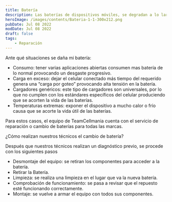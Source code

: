 ```yaml
---
title: Batería
description: Las baterías de dispositivos móviles, se degradan a lo largo del tiempo, reduciendo su capacidad de carga o llegando al final de su vida útil, lo que causa que se hinche llegando a dañar incluso la estructura del teléfono.
heroImage: /images/contents/Bateria-1-1-300x212.png
pubDate: Jul 08 2022
modDate: Jul 08 2022
draft: false
tags: 
    - Reparación 
---
```


Ante qué situaciones se daña mi batería:

- Consumo: tener varias aplicaciones abiertas consumen mas batería de lo normal provocando un desgaste progresivo.
- Carga en exceso: dejar el celular conectado más tiempo del requerido genera una “carga por goteo” provocando alta tensión en la batería.
- Cargadores genéricos: este tipo de cargadores son universales, por lo que no cumplen con los estándares específicos del celular produciendo que se acorten la vida de las baterías.
- Temperaturas extremas: exponer el dispositivo a mucho calor o frío causa que se acorte la vida útil de las baterías.

Para estos casos, el equipo de TeamCellmania cuenta con el servicio de reparación o cambio de baterías para todas las marcas.

¿Cómo realizan nuestros técnicos el cambio de batería?

Después que nuestros técnicos realizan un diagnóstico previo, se procede con los siguientes pasos

- Desmontaje del equipo: se retiran los componentes para acceder a la batería.
- Retirar la Batería.
- Limpieza: se realiza una limpieza en el lugar que va la nueva batería.
- Comprobación de funcionamiento: se pasa a revisar que el repuesto esté funcionando correctamente.
- Montaje: se vuelve a armar el equipo con todos sus componentes.
